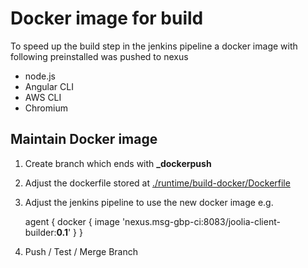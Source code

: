 # Docker image for build

To speed up the build step in the jenkins pipeline a docker image with following preinstalled was pushed to nexus  

- node.js 
- Angular CLI
- AWS CLI 
- Chromium

## Maintain Docker image 
1. Create branch which ends with **_dockerpush**
2. Adjust the dockerfile stored at [./runtime/build-docker/Dockerfile](./runtime/build-docker/Dockerfile) 
3. Adjust the jenkins pipeline to use the new docker image e.g.

    agent { docker { image 'nexus.msg-gbp-ci:8083/joolia-client-builder:**0.1**' } }
    
4. Push / Test / Merge Branch 

